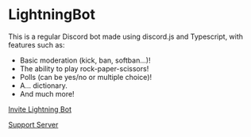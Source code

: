 # LightningBot

This is a regular Discord bot made using discord.js and Typescript, with features such as:

* Basic moderation (kick, ban, softban...)!
* The ability to play rock-paper-scissors!
* Polls (can be yes/no or multiple choice)!
* A... dictionary.
* And much more!

[Invite Lightning Bot](https://discord.com/oauth2/authorize?client_id=589803927885578261&scope=bot)

[Support Server](https://discord.gg/dqV3ypQ)
